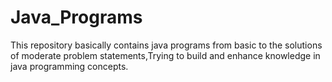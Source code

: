 # Java_Programs
This repository basically contains java programs from basic to the solutions of moderate problem statements,Trying to build and enhance knowledge in java programming concepts.
